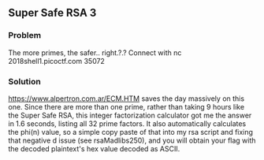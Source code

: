## Super Safe RSA 3

### Problem
The more primes, the safer.. right.?.? Connect with nc 2018shell1.picoctf.com 35072

### Solution
https://www.alpertron.com.ar/ECM.HTM saves the day massively on this one. Since there are more than one prime, rather than taking 9 hours like the Super Safe RSA, this integer factorization calculator got me the answer in 1.6 seconds, listing all 32 prime factors.
It also automatically calculates the phi(n) value, so a simple copy paste of that into my rsa script and fixing that negative d issue (see rsaMadlibs250),
and you will obtain your flag with the decoded plaintext's hex value decoded as ASCII.

